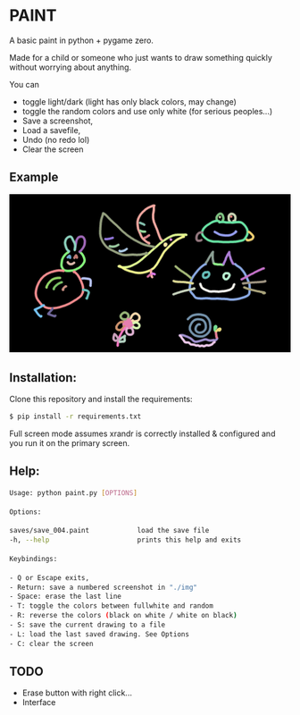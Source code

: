 # PAINT

A basic paint in python + pygame zero.

Made for a child or someone who just wants to draw something quickly without worrying about anything.

You can

- toggle light/dark (light has only black colors, may change)
- toggle the random colors and use only white (for serious peoples...)
- Save a screenshot,
- Load a savefile,
- Undo (no redo lol)
- Clear the screen

## Example

![Screenshot](./img/screenshot_001.jpg)

## Installation:

Clone this repository and install the requirements:

```bash
$ pip install -r requirements.txt
```

Full screen mode assumes xrandr is correctly installed & configured and you run it on the primary screen.

## Help:

```sh
Usage: python paint.py [OPTIONS]

Options:

saves/save_004.paint            load the save file
-h, --help                      prints this help and exits

Keybindings:

- Q or Escape exits,
- Return: save a numbered screenshot in "./img"
- Space: erase the last line
- T: toggle the colors between fullwhite and random
- R: reverse the colors (black on white / white on black)
- S: save the current drawing to a file
- L: load the last saved drawing. See Options
- C: clear the screen
```

## TODO

- Erase button with right click...
- Interface
